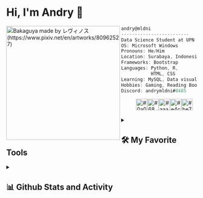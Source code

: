 <h1>Hi, I'm Andry 👋</h1>

<img align="left" src="https://i.redd.it/455rxmjk9emb1.jpg" alt="Bakaguya made by レヴィノス (https://www.pixiv.net/en/artworks/80962527)" width="300" /> 

```csharp
andry@mldni
-------------------------
Data Science Student at UPN Veteran Jatim University
OS: Microsoft Windows
Pronouns: He/Him
Location: Surabaya, Indonesia
Frameworks: Bootstrap
Languages: Python, R,
           HTML, CSS
Learning: MySQL, Data visualization, Hadoop
Hobbies: Gaming, Reading Book
Discord: andrymldni#8485
```
<p align="left">
  &nbsp; &nbsp; &nbsp; &nbsp; &nbsp;
 <img alt="#0a0e11" src="https://fakeimg.pl/600x400/252b2d/000000?text=+" width="30" height="30" /><img alt="#686763" src="https://fakeimg.pl/600x400/696765/000000?text=+" width="30" height="30" /><img alt="#aaa6a5" src="https://fakeimg.pl/600x400/e3e2de/000000?text=+" width="30" height="30" /><img alt="#e4ceb6" src="https://fakeimg.pl/600x400/edd2ba/000000?text=+" width="30" height="30" /><img alt="#be7569" src="https://fakeimg.pl/600x400/ba575a/000000?text=+" width="30" height="30" />
</p>

<details> 
<summary><h2>🛠️ My Favorite Tools</h2></summary>
 <!-- Some badges are from https://github.com/tandpfun/skill-icons#icons-list -->
  <h3>👨‍💻 Programming and Markup Languages</h3>
 
  [![My Skills](https://skillicons.dev/icons?i=js,html,css,bash,php,python,r)](https://skillicons.dev)

 <h3>🗄️ Databases and Cloud Hosting</h3>

 [![My Skills](https://skillicons.dev/icons?i=github,mongodb,mysql,sqlite,replit)](https://skillicons.dev)

 <h3>💻 Software and Tools</h3>

 [![My Skills](https://skillicons.dev/icons?i=vscode,discord,stackoverflow)](https://skillicons.dev)
 </details>
 
<details> 
  <summary><h2>📊 Github Stats and Activity</h2></summary>

 <h3>🔥 Streak Stats</h3>

[![GitHub Streak](https://streak-stats.demolab.com/?user=andrymldni)](https://git.io/streak-stats)

 <h3>💻 GitHub Profile Stats</h3>
           
[![andry's github stats](https://github-readme-stats.vercel.app/api?username=andrymldni&show_icons=true&theme=default)](https://github.com/andrymldni/)

[![Top Langs](https://github-readme-stats.vercel.app/api/top-langs/?username=andrymldni&layout=compact)](https://github.com/andrymldni/github-readme-stats)
</details>
